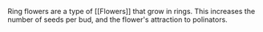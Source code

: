 Ring flowers are a type of [[Flowers]] that grow in rings.  This increases the number of seeds per bud, and the flower's attraction to polinators.